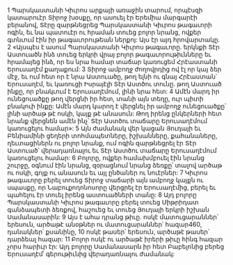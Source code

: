 1 Պարսկաստանի Կիւրոս արքայի առաջին տարում, որպէսզի կատարուէր Տիրոջ խօսքը, որ ասուել էր Երեմիա մարգարէի բերանով, Տէրը զարթնեցրեց Պարսկաստանի Կիւրոս թագաւորի ոգին, եւ նա պատուէր ու հրաման տուեց բոլոր նրանց, ովքեր գտնւում էին իր թագաւորութեան ներքոյ: Այս էր այդ հրովարտակը. 2 «Այսպէս է ասում Պարսկաստանի Կիւրոս թագաւորը. երկնքի Տէր Աստուածն ինձ տուեց երկրի վրայ բոլոր թագաւորութիւնները եւ հրամայեց ինձ, որ ես նրա համար տաճար կառուցեմ Հրէաստանի Երուսաղէմ քաղաքում: 3 Տիրոջ ամբողջ ժողովրդից ով էլ որ կայ ձեր մէջ, եւ ում հետ որ է նրա Աստուածը, թող ելնի ու գնայ Հրէաստան՝ Երուսաղէմ, եւ կառուցի Իսրայէլի Տէր Աստծու տունը. թող Աստուած ինքը, որ բնակւում է Երուսաղէմում, լինի նրա հետ: 4 Ամէն մարդ իր ունեցուածքը թող վերցնի իր հետ, տանի այն տեղը, ուր պիտի բնակուի ինքը: Ամէն մարդ կարող է վերցնել իր ամբողջ ունեցուածքը՝ լինի արծաթ թէ ոսկի, կայք թէ անասուն: Թող իրենց ընկերների հետ նրանք վերցնեն ամէն ինչ՝ Տէր Աստծու տաճարը Երուսաղէմում կառուցելու համար»:
5 Այն ժամանակ վեր կացան Յուդայի եւ Բենիամինի ցեղերի տոհմապետները, իշխանները, քահանաները, ղեւտացիներն ու բոլոր նրանք, ում ոգին զարթնեցրել էր Տէր Աստուած՝ վերադառնալու եւ Տէր Աստծու տաճարը Երուսաղէմում կառուցելու համար: 6 Բոլորը, ովքեր համախմբուել էին նրանց շուրջը, օգնում էին նրանց, զօրացնում նրանց ձեռքը՝ տալով արծաթ ու ոսկի, գոյք ու անասուն եւ այլ ընծաներ ու նուէրներ:
7 Կիւրոս թագաւորը բերել տուեց Տիրոջ տաճարի այն ամբողջ կայքն ու սպասքը, որ Նաբուքոդոնոսորը վերցրել էր Երուսաղէմից, բերել եւ պահելու էր տուել իրենց աստուածների տանը: 8 Այդ բոլորը Պարսկաստանի Կիւրոս թագաւորը բերել տուեց Միթրիդատ գանձապետի ձեռքով, հաշուեց եւ տուեց Յուդայի երկրի իշխան Սամանասարին: 9 Այս է ահա դրանց թիւը. ոսկէ մատուցարաններ՝ երեսուն, արծաթէ անօթներ ու մատուցարաններ՝ հազար460, դանակներ՝ քսանինը, 10 ոսկէ թասեր՝ երեսուն, արծաթէ թասեր՝ դարձեալ հազար: 11 Բոլոր ոսկէ ու արծաթէ իրերի թիւը հինգ հազար չորս հարիւր էր: Այդ բոլորը Սամանասարն իր հետ Բաբելոնից բերեց Երուսաղէմ՝ գերութիւնից վերադառնալու ժամանակ:
